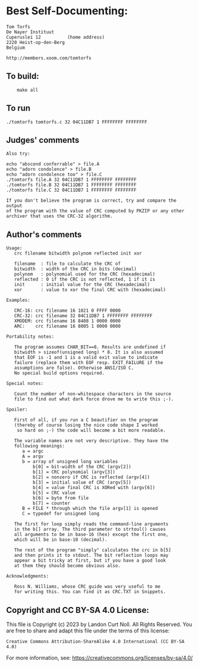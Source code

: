 # Best Self-Documenting:

    Tom Torfs
    De Nayer Instituut
    Cuperuslei 12          (home address)
    2220 Heist-op-den-Berg
    Belgium

    http://members.xoom.com/tomtorfs

## To build:

        make all

## To run

	./tomtorfs tomtorfs.c 32 04C11DB7 1 FFFFFFFF FFFFFFFF

## Judges' comments

    Also try:

	echo "abscond conferrable" > file.A
	echo "adorn condolence" > file.B
	echo "adorn condolence too" > file.C
	./tomtorfs file.A 32 04C11DB7 1 FFFFFFFF FFFFFFFF
	./tomtorfs file.B 32 04C11DB7 1 FFFFFFFF FFFFFFFF
	./tomtorfs file.C 32 04C11DB7 1 FFFFFFFF FFFFFFFF

    If you don't believe the program is correct, try and compare the output
    of the program with the value of CRC computed by PKZIP or any other
    archiver that uses the CRC-32 algorithm.

## Author's comments

    Usage:
       crc filename bitwidth polynom reflected init xor

       filename  : file to calculate the CRC of
       bitwidth  : width of the CRC in bits (decimal)
       polynom   : polynomial used for the CRC (hexadecimal)
       reflected : 0 if the CRC is not reflected, 1 if it is
       init      : initial value for the CRC (hexadecimal)
       xor       : value to xor the final CRC with (hexadecimal)

    Examples:

       CRC-16: crc filename 16 1021 0 FFFF 0000
       CRC-32: crc filename 32 04C11DB7 1 FFFFFFFF FFFFFFFF
       XMODEM: crc filename 16 8408 1 0000 0000
       ARC:    crc filename 16 8005 1 0000 0000

    Portability notes:

       The program assumes CHAR_BIT==8. Results are undefined if
       bitwidth > sizeof(unsigned long) * 8. It is also assumed
       that EOF is -1 and 1 is a valid exit value to indicate
       failure (replace them with EOF resp. EXIT_FAILURE if the
       assumptions are false). Otherwise ANSI/ISO C.
       No special build options required.

    Special notes:

       Count the number of non-whitespace characters in the source
       file to find out what dark force drove me to write this ;-).

    Spoiler:

       First of all, if you run a C beautifier on the program
       (thereby of course losing the nice code shape I worked
        so hard on ;-) the code will become a bit more readable.

       The variable names are not very descriptive. They have the
       following meanings:
          a = argc
          A = argv
          b = array of unsigned long variables
              b[0] = bit-width of the CRC (argv[2])
              b[1] = CRC polynomial (argv[3])
              b[2] = nonzero if CRC is reflected (argv[4])
              b[3] = initial value of CRC (argv[5])
              b[4] = value final CRC is XORed with (argv[6])
              b[5] = CRC value
              b[6] = byte from file
              b[7] = counter
          B = FILE * through which the file argv[1] is opened
          C = typedef for unsigned long

       The first for loop simply reads the command-line arguments
       in the b[] array. The third parameter to strtoul() causes
       all arguments to be in base-16 (hex) except the first one,
       which will be in base-10 (decimal).

       The rest of the program "simply" calculates the crc in b[5]
       and then prints it to stdout. The bit reflection loops may
       appear a bit tricky at first, but if you have a good look
       at them they should become obvious also.

    Acknowledgments:

       Ross N. Williams, whose CRC guide was very useful to me
       for writing this. You can find it as CRC.TXT in Snippets.

## Copyright and CC BY-SA 4.0 License:

This file is Copyright (c) 2023 by Landon Curt Noll.  All Rights Reserved.
You are free to share and adapt this file under the terms of this license:

    Creative Commons Attribution-ShareAlike 4.0 International (CC BY-SA 4.0)

For more information, see: https://creativecommons.org/licenses/by-sa/4.0/
